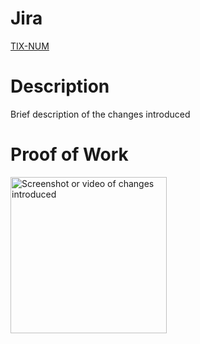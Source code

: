 # Jira
[TIX-NUM](https://clearsummit.atlassian.net/browse/TIX-NUM)

# Description
Brief description of the changes introduced


# Proof of Work
<img alt="Screenshot or video of changes introduced" src="<uploaded_image_url>" width="250" />
